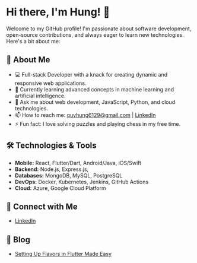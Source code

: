 # Hi there, I'm Hung! 👋

Welcome to my GitHub profile! I'm passionate about software development, open-source contributions, and always eager to learn new technologies. Here's a bit about me:


## 🚀 About Me
- 💻 Full-stack Developer with a knack for creating dynamic and responsive web applications.
- 🌱 Currently learning advanced concepts in machine learning and artificial intelligence.
- 💬 Ask me about web development, JavaScript, Python, and cloud technologies.
- 📫 How to reach me: [quyhung6129@gmail.com](mailto:quyhung6129@gmail.com) | [LinkedIn](https://www.linkedin.com/in/hung6129)
- ⚡ Fun fact: I love solving puzzles and playing chess in my free time.


## 🛠️ Technologies & Tools
- **Mobile:** React, Flutter/Dart, Android/Java, iOS/Swift
- **Backend:** Node.js, Express.js,
- **Databases:** MongoDB, MySQL, PostgreSQL
- **DevOps:** Docker, Kubernetes, Jenkins, GitHub Actions
- **Cloud:** Azure, Google Cloud Platform


## 🔗 Connect with Me
- [LinkedIn](https://www.linkedin.com/in/hung6129)


## 📰 Blog
- [Setting Up Flavors in Flutter Made Easy](https://dev.to/hunnguydev101/mastering-flavors-in-flutter-a-step-by-step-approach-1en3)


